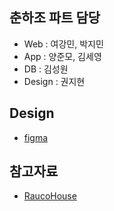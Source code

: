 ## 춘하조 파트 담당
- Web : 여강민, 박지민
- App : 양준모, 김세영
- DB : 김성원
- Design : 권지현

## Design
- [figma](https://www.figma.com/file/8E7y1JmsEySDMbd6AnFxdv/Untitled?node-id=0%3A1)
## 참고자료 
- [RaucoHouse](https://raucohouse.com/)
